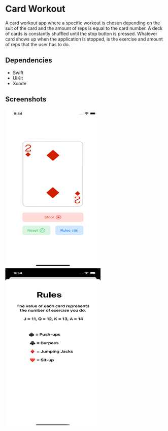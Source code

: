 
#  Card Workout
A card workout app where a specific workout is chosen depending on the suit of the card and the amount of reps is equal to the card number. A deck of cards is constantly shuffled until the stop button is pressed. Whatever card shows up when the application is stopped, is the exercise and amount of reps that the user has to do. 

## Dependencies
- Swift
- UIKit
- Xcode

## Screenshots
<img src="https://github.com/patar-nguyen/card_workout/blob/master/CardWorkoutProgrammatic/Assets.xcassets/Main.imageset/Main.png?raw=true" data-canonical-src="https://gyazo.com/eb5c5741b6a9a16c692170a41a49c858.png" width="300" height="500" />

<img src="https://github.com/patar-nguyen/card_workout/blob/master/CardWorkoutProgrammatic/Assets.xcassets/Rules.imageset/Rules.png?raw=true" width="300" height="500" />


